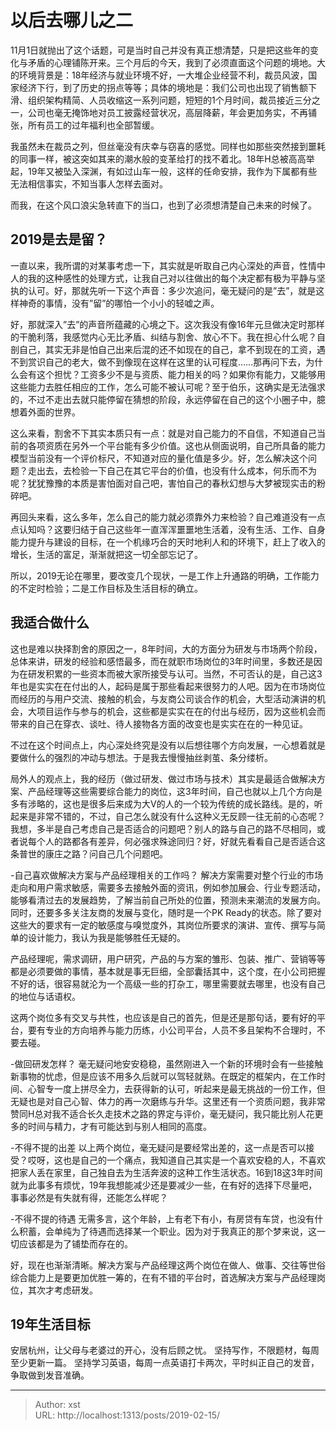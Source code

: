 # 以后去哪儿之二


11月1日就抛出了这个话题，可是当时自己并没有真正想清楚，只是把这些年的变化与矛盾的心理铺陈开来。三个月后的今天，我到了必须直面这个问题的境地。大的环境背景是：18年经济与就业环境不好，一大堆企业经营不利，裁员风波，国家经济下行，到了历史的拐点等等；具体的境地是：我们公司也出现了销售额下滑、组织架构精简、人员收缩这一系列问题，短短的1个月时间，裁员接近三分之一，公司也毫无掩饰地对员工披露经营状况，高层降薪，年会更加务实，不再铺张，所有员工的过年福利也全部暂缓。

我虽然未在裁员之列，但丝毫没有庆幸与窃喜的感觉。同样也如那些突然接到噩耗的同事一样，被这突如其来的潮水般的变革给打的找不着北。18年H总被高高举起，19年又被坠入深渊，有如过山车一般，这样的任命安排，我作为下属都有些无法相信事实，不知当事人怎样去面对。

而我，在这个风口浪尖急转直下的当口，也到了必须想清楚自己未来的时候了。

## 2019是去是留？

一直以来，我所谓的对某事考虑一下，其实就是听取自己内心深处的声音，性情中人的我的这种感性的处理方式，让我自己对以往做出的每个决定都有极为平静与坚执的认可。好，那就先听一下这个声音：多少次追问，毫无疑问的是”去”，就是这样神奇的事情，没有”留”的哪怕一个小小的轻嘘之声。

好，那就深入”去”的声音所蕴藏的心境之下。这次我没有像16年元旦做决定时那样的干脆利落，我感觉内心无比矛盾、纠结与割舍、放心不下。我在担心什么呢？自剖自己，其实无非是怕自己出来后混的还不如现在的自己，拿不到现在的工资，遇不到赏识自己的老大，做不到像现在这样在这里的认可程度……那再问下去，为什么会有这个担忧？工资多少不是与资质、能力相关的吗？如果你有能力，又能够用这些能力去胜任相应的工作，怎么可能不被认可呢？至于伯乐，这确实是无法强求的，不过不走出去就只能停留在猜想的阶段，永远停留在自己的这个小圈子中，臆想着外面的世界。

这么来看，割舍不下其实本质只有一点：就是对自己能力的不自信，不知道自己当前的各项资质在另外一个平台能有多少价值。这也从侧面说明，自己所具备的能力模型当前没有一个评价标尺，不知道对应的量化值是多少。好，怎么解决这个问题？走出去，去检验一下自己在其它平台的价值，也没有什么成本，何乐而不为呢？犹犹豫豫的本质是害怕面对自己吧，害怕自己的春秋幻想与大梦被现实击的粉碎吧。

再回头来看，这么多年，怎么自己的能力就必须靠外力来检验？自己难道没有一点点认知吗？这要归结于自己这些年一直浑浑噩噩地生活着，没有生活、工作、自身能力提升与建设的目标，在一个机缘巧合的天时地利人和的环境下，赶上了收入的增长，生活的富足，渐渐就把这一切全部忘记了。

所以，2019无论在哪里，要改变几个现状，一是工作上升通路的明确，工作能力的不定时检验；二是工作目标及生活目标的确立。

## 我适合做什么
这也是难以抉择割舍的原因之一，8年时间，大的方面分为研发与市场两个阶段，总体来讲，研发的经验和感悟最多，而在就职市场岗位的3年时间里，多数还是因为在研发积累的一些资本而被大家所接受与认可。当然，不可否认的是，自己这3年也是实实在在付出的人，起码是属于那些看起来很努力的人吧。因为在市场岗位而经历的与用户交流、接触的机会，与友商公司谈合作的机会，大型活动演讲的机会，大项目运作与参与的机会，这些都是实实在在的付出与经历，因为这些机会而带来的自己在穿衣、谈吐、待人接物各方面的改变也是实实在在的一种见证。

不过在这个时间点上，内心深处终究是没有以后想往哪个方向发展，一心想着就是要做什么的强烈的冲动与想法。于是我去慢慢抽丝剥茧、条分缕析。

局外人的观点上，我的经历（做过研发、做过市场与技术）其实是最适合做解决方案、产品经理等这些需要综合能力的岗位，这3年时间，自己也就以上几个方向是多有涉略的，这也是很多后来成为大V的人的一个较为传统的成长路线。是的，听起来是非常不错的，不过，自己怎么就没有什么这种义无反顾一往无前的心态呢？我想，多半是自己考虑自己是否适合的问题吧？别人的路与自己的路不尽相同，或者说每个人的路都各有差异，何必强求殊途同归？好，好就先看看自己是否适合这条普世的康庄之路？问自己几个问题吧。

-自己喜欢做解决方案与产品经理相关的工作吗？
解决方案需要对整个行业的市场走向和用户需求敏感，需要多去接触外面的资讯，例如参加展会、行业专题活动，能够看清过去的发展趋势，了解当前自己所处的位置，预测未来潮流的发展方向。同时，还要多多关注友商的发展与变化，随时是一个PK Ready的状态。除了要对这些大的要求有一定的敏感度与嗅觉度外，其岗位所要求的演讲、宣传、撰写与简单的设计能力，我认为我是能够胜任无疑的。

产品经理呢，需求调研，用户研究，产品的与方案的雏形、包装、推广、营销等等都是必须要做的事情，基本就是事无巨细，全部囊括其中，这个度，在小公司把握不好的话，很容易就沦为一个高级一些的打杂工，哪里需要就去哪里，也没有自己的地位与话语权。

这两个岗位多有交叉与共性，也应该是自己的首先，但是还是那句话，要有好的平台，要有专业的方向培养与能力历练，小公司平台，人员不多且架构不合理时，不要去碰。

-做回研发怎样？
毫无疑问地安安稳稳，虽然刚进入一个新的环境时会有一些接触新事物的忧虑，但是应该不用多久后就可以驾轻就熟。在既定的框架内，在工作时间、心智专一度上拼尽全力，去获得新的认可，听起来是最无挑战的一份工作，但无疑也是对自己心智、体力的再一次磨练与升华。这里还有一个资质问题，我非常赞同H总对我不适合长久走技术之路的界定与评价，毫无疑问，我只能比别人花更多的时间与精力，才有可能达到与别人相同的高度。

-不得不提的出差
以上两个岗位，毫无疑问是要经常出差的，这一点是否可以接受？哎呀，这也是自己的一个痛点，我知道自己其实是一个喜欢安稳的人，不喜欢把家人丢在家里，自己独自去为生活奔波的这种工作生活状态。16到18这3年时间就为此事多有烦忧，19年我想能减少还是要减少一些，在有好的选择下尽量吧，事事必然是有失就有得，还能怎么样呢？

-不得不提的待遇
无需多言，这个年龄，上有老下有小，有房贷有车贷，也没有什么积蓄，会单纯为了待遇而选择某一个职业。因为对于我真正的那个梦来说，这一切应该都是为了铺垫而存在的。

好，现在也渐渐清晰。解决方案与产品经理这两个岗位在做人、做事、交往等世俗综合能力上是要更加优胜一筹的，在有不错的平台时，首选解决方案与产品经理岗位，其次才考虑研发。

## 19年生活目标
安居杭州，让父母与老婆过的开心，没有后顾之忧。
坚持写作，不限题材，每周至少更新一篇。
坚持学习英语，每周一点英语打卡两次，平时纠正自己的发音，争取做到发音准确。

---

> Author: xst  
> URL: http://localhost:1313/posts/2019-02-15/  

